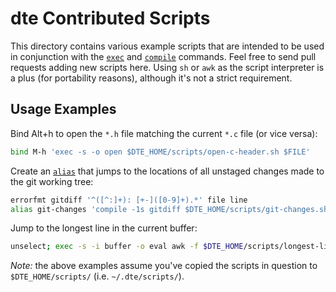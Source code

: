 dte Contributed Scripts
=======================

This directory contains various example scripts that are intended to be
used in conjunction with the [`exec`] and [`compile`] commands. Feel
free to send pull requests adding new scripts here. Using `sh` or `awk`
as the script interpreter is a plus (for portability reasons), although
it's not a strict requirement.

Usage Examples
--------------

Bind Alt+h to open the `*.h` file matching the current `*.c` file
(or vice versa):

```sh
bind M-h 'exec -s -o open $DTE_HOME/scripts/open-c-header.sh $FILE'
```

Create an [`alias`] that jumps to the locations of all unstaged
changes made to the git working tree:

```sh
errorfmt gitdiff '^([^:]+): [+-]([0-9]+).*' file line
alias git-changes 'compile -1s gitdiff $DTE_HOME/scripts/git-changes.sh'
```

Jump to the longest line in the current buffer:

```sh
unselect; exec -s -i buffer -o eval awk -f $DTE_HOME/scripts/longest-line.awk
```

*Note:* the above examples assume you've copied the scripts in
question to `$DTE_HOME/scripts/` (i.e. `~/.dte/scripts/`).


[`alias`]: https://craigbarnes.gitlab.io/dte/dterc.html#alias
[`compile`]: https://craigbarnes.gitlab.io/dte/dterc.html#compile
[`exec`]: https://craigbarnes.gitlab.io/dte/dterc.html#exec
